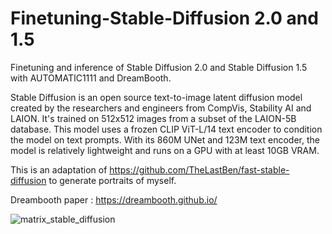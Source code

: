 # Finetuning-Stable-Diffusion 2.0 and 1.5
Finetuning and inference of Stable Diffusion 2.0 and Stable Diffusion 1.5 with AUTOMATIC1111 and DreamBooth.

Stable Diffusion is an open source text-to-image latent diffusion model created by the researchers and engineers from CompVis, Stability AI and LAION. It's trained on 512x512 images from a subset of the LAION-5B database. This model uses a frozen CLIP ViT-L/14 text encoder to condition the model on text prompts. With its 860M UNet and 123M text encoder, the model is relatively lightweight and runs on a GPU with at least 10GB VRAM.

This is an adaptation of https://github.com/TheLastBen/fast-stable-diffusion to generate portraits of myself.

Dreambooth paper : https://dreambooth.github.io/

![matrix_stable_diffusion](https://user-images.githubusercontent.com/73080100/211194667-387d098b-43de-4220-825a-0022902a6758.jpg)

